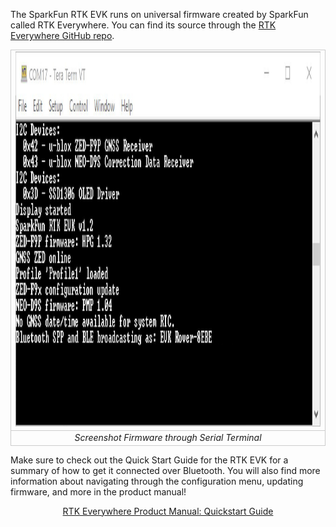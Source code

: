 The SparkFun RTK EVK runs on universal firmware created by SparkFun called RTK Everywhere. You can find its source through the [RTK Everywhere GitHub repo](https://github.com/sparkfun/SparkFun_RTK_Everywhere_Firmware).

<div style="text-align: center;">
  <table>
    <tr style="vertical-align:middle;">
     <td style="text-align: center; vertical-align: middle; border: solid 1px #cccccc;"><a href="../assets/img/RTK_EVK_Serial_Output_Initialization.JPG"><img src="../assets/img/RTK_EVK_Serial_Output_Initialization.JPG" width="600px" height="600px" alt="Screenshot Firmware through Serial Terminal"></a></td>
    </tr>
    <tr style="vertical-align:middle;">
     <td style="text-align: center; vertical-align: middle; border: solid 1px #cccccc;"><i>Screenshot Firmware through Serial Terminal</i></td>
    </tr>
  </table>
</div>

Make sure to check out the Quick Start Guide for the RTK EVK for a summary of how to get it connected over Bluetooth. You will also find more information about navigating through the configuration menu, updating firmware, and more in the product manual!

<div style="text-align: center">
  <a href="https://docs.sparkfun.com/SparkFun_RTK_Everywhere_Firmware/quickstart-evk/" target="rtk_everywhere_product_manual" class="md-button">RTK Everywhere Product Manual: Quickstart Guide</a>
</div>
